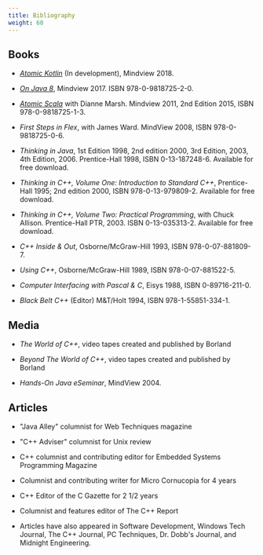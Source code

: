 ```yaml
---
title: Bibliography
weight: 60
---
```


## Books

- *[Atomic Kotlin](https://www.AtomicKotlin.com)* (In development), Mindview 2018.

- *[On Java 8](https://www.OnJava8.com)*, Mindview 2017. ISBN 978-0-9818725-2-0.

- *[Atomic Scala](https://www.AtomicScala.com)* with Dianne Marsh.
  Mindview 2011, 2nd Edition 2015, ISBN 978-0-9818725-1-3.

- *First Steps in Flex*, with James Ward. MindView 2008, ISBN 978-0-9818725-0-6.

- *Thinking in Java*, 1st Edition 1998, 2nd edition 2000, 3rd Edition, 2003,
  4th Edition, 2006. Prentice-Hall 1998, ISBN 0-13-187248-6.
  Available for free download.

- *Thinking in C++, Volume One: Introduction to Standard C++*, Prentice-Hall
  1995; 2nd edition 2000, ISBN 978-0-13-979809-2. Available for free download.

- *Thinking in C++, Volume Two: Practical Programming*, with Chuck Allison.
  Prentice-Hall PTR, 2003. ISBN 0-13-035313-2. Available for free download.

- *C++ Inside & Out*, Osborne/McGraw-Hill 1993, ISBN 978-0-07-881809-7.

- *Using C++*, Osborne/McGraw-Hill 1989, ISBN 978-0-07-881522-5.

- *Computer Interfacing with Pascal & C*, Eisys 1988, ISBN 0-89716-211-0.

- *Black Belt C++* (Editor) M&T/Holt 1994, ISBN 978-1-55851-334-1.

## Media

- *The World of C++*, video tapes created and published by Borland

- *Beyond The World of C++*, video tapes created and published by Borland

- *Hands-On Java eSeminar*, MindView 2004.

## Articles

- "Java Alley" columnist for Web Techniques magazine

- "C++ Adviser" columnist for Unix review

- C++ columnist and contributing editor for Embedded Systems Programming Magazine

- Columnist and contributing writer for Micro Cornucopia for 4 years

- C++ Editor of the C Gazette for 2 1/2 years

- Columnist and features editor of The C++ Report

- Articles have also appeared in Software Development, Windows Tech
Journal, The C++ Journal, PC Techniques, Dr. Dobb's Journal, and Midnight
Engineering.
